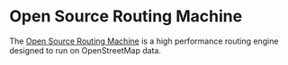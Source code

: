 # Open Source Routing Machine

The [Open Source Routing Machine](http://project-osrm.org/) is a high performance routing engine designed to run on OpenStreetMap data.
